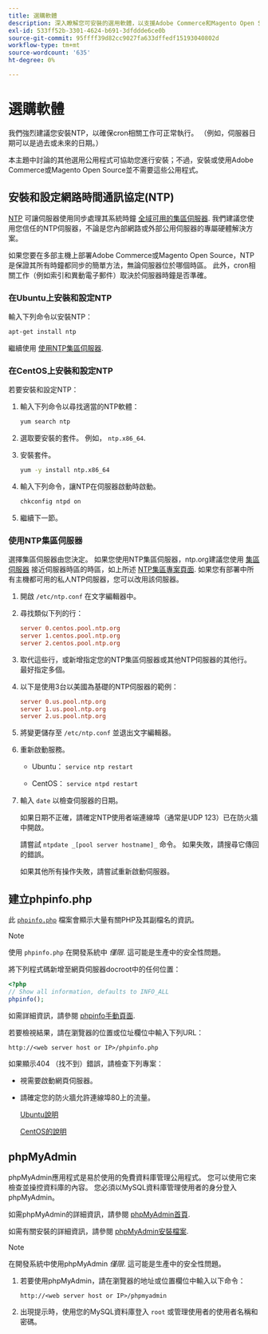 ```yaml
---
title: 選購軟體
description: 深入瞭解您可安裝的選用軟體，以支援Adobe Commerce和Magento Open Source的內部安裝。
exl-id: 533ff52b-3301-4624-b691-3dfddde6ce0b
source-git-commit: 95ffff39d82cc9027fa633dffedf15193040802d
workflow-type: tm+mt
source-wordcount: '635'
ht-degree: 0%

---
```


# 選購軟體

我們強烈建議您安裝NTP，以確保cron相關工作可正常執行。 （例如，伺服器日期可以是過去或未來的日期。）

本主題中討論的其他選用公用程式可協助您進行安裝；不過，安裝或使用Adobe Commerce或Magento Open Source並不需要這些公用程式。

## 安裝和設定網路時間通訊協定(NTP)

[NTP](https://www.ntp.org/) 可讓伺服器使用同步處理其系統時鐘 [全域可用的集區伺服器](https://www.ntppool.org/en/). 我們建議您使用您信任的NTP伺服器，不論是您內部網路或外部公用伺服器的專屬硬體解決方案。

如果您要在多部主機上部署Adobe Commerce或Magento Open Source，NTP是保證其所有時鐘都同步的簡單方法，無論伺服器位於哪個時區。 此外，cron相關工作（例如索引和異動電子郵件）取決於伺服器時鐘是否準確。

### 在Ubuntu上安裝和設定NTP

輸入下列命令以安裝NTP：

```bash
apt-get install ntp
```

繼續使用 [使用NTP集區伺服器](#use-ntp-pool-servers).

### 在CentOS上安裝和設定NTP

若要安裝和設定NTP：

1. 輸入下列命令以尋找適當的NTP軟體：

   ```bash
   yum search ntp
   ```

1. 選取要安裝的套件。 例如， `ntp.x86_64`.

1. 安裝套件。

   ```bash
   yum -y install ntp.x86_64
   ```

1. 輸入下列命令，讓NTP在伺服器啟動時啟動。

   ```bash
   chkconfig ntpd on
   ```

1. 繼續下一節。

### 使用NTP集區伺服器

選擇集區伺服器由您決定。 如果您使用NTP集區伺服器，ntp.org建議您使用 [集區伺服器](https://www.ntppool.org/en/) 接近伺服器時區的時區，如上所述 [NTP集區專案頁面](https://www.ntppool.org/en/use.html). 如果您有部署中所有主機都可用的私人NTP伺服器，您可以改用該伺服器。

1. 開啟 `/etc/ntp.conf` 在文字編輯器中。

1. 尋找類似下列的行：

   ```conf
   server 0.centos.pool.ntp.org
   server 1.centos.pool.ntp.org
   server 2.centos.pool.ntp.org
   ```

1. 取代這些行，或新增指定您的NTP集區伺服器或其他NTP伺服器的其他行。 最好指定多個。

1. 以下是使用3台以美國為基礎的NTP伺服器的範例：

   ```conf
   server 0.us.pool.ntp.org
   server 1.us.pool.ntp.org
   server 2.us.pool.ntp.org
   ```

1. 將變更儲存至 `/etc/ntp.conf` 並退出文字編輯器。

1. 重新啟動服務。

   * Ubuntu： `service ntp restart`

   * CentOS： `service ntpd restart`

1. 輸入 `date` 以檢查伺服器的日期。

   如果日期不正確，請確定NTP使用者端連線埠（通常是UDP 123）已在防火牆中開啟。

   請嘗試 `ntpdate _[pool server hostname]_` 命令。 如果失敗，請搜尋它傳回的錯誤。

   如果其他所有操作失敗，請嘗試重新啟動伺服器。

## 建立phpinfo.php

此 [`phpinfo.php`](https://www.php.net/manual/en/function.phpinfo.php) 檔案會顯示大量有關PHP及其副檔名的資訊。

>[!NOTE]
>
>使用 `phpinfo.php` 在開發系統中 _僅限_. 這可能是生產中的安全性問題。

將下列程式碼新增至網頁伺服器docroot中的任何位置：

```php
<?php
// Show all information, defaults to INFO_ALL
phpinfo();
```

如需詳細資訊，請參閱 [phpinfo手動頁面](https://www.php.net/manual/en/function.phpinfo.php).

若要檢視結果，請在瀏覽器的位置或位址欄位中輸入下列URL：

```http
http://<web server host or IP>/phpinfo.php
```

如果顯示404 （找不到）錯誤，請檢查下列專案：

* 視需要啟動網頁伺服器。
* 請確定您的防火牆允許連線埠80上的流量。

  [Ubuntu說明](https://help.ubuntu.com/community/UFW)

  [CentOS的說明](https://wiki.centos.org/HowTos/Network/IPTables)

## phpMyAdmin

phpMyAdmin應用程式是易於使用的免費資料庫管理公用程式。 您可以使用它來檢查並操控資料庫的內容。 您必須以MySQL資料庫管理使用者的身分登入phpMyAdmin。

如需phpMyAdmin的詳細資訊，請參閱 [phpMyAdmin首頁](https://www.phpmyadmin.net/).

如需有關安裝的詳細資訊，請參閱 [phpMyAdmin安裝檔案](https://docs.phpmyadmin.net/en/latest/setup.html#quick-install).

>[!NOTE]
>
>在開發系統中使用phpMyAdmin _僅限_. 這可能是生產中的安全性問題。

1. 若要使用phpMyAdmin，請在瀏覽器的地址或位置欄位中輸入以下命令：

   ```http
   http://<web server host or IP>/phpmyadmin
   ```

1. 出現提示時，使用您的MySQL資料庫登入 `root` 或管理使用者的使用者名稱和密碼。
